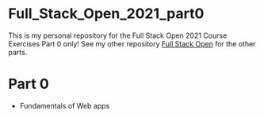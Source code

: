 # Full_Stack_Open_2021_part0

This is my personal repository for the Full Stack Open 2021 Course Exercises Part 0 only!
See my other repository [Full Stack Open](https://github.com/TheHalveric/Full_Stack_Open) for the other parts.

# Part 0
  * Fundamentals of Web apps
